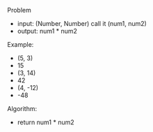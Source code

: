 Problem
- input: (Number, Number) call it (num1, num2)
- output: num1 * num2

Example:
- (5, 3)
 - 15
- (3, 14)
 - 42
- (4, -12)
 - -48

Algorithm:
- return num1 * num2
